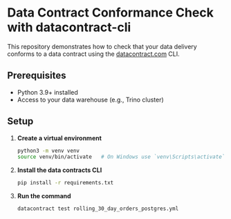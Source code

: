 # Data Contract Conformance Check with datacontract-cli

This repository demonstrates how to check that your data delivery conforms to a data contract using the [datacontract.com](https://datacontract.com) CLI.

## Prerequisites

- Python 3.9+ installed
- Access to your data warehouse (e.g., Trino cluster)

## Setup

1. **Create a virtual environment**  
   ```bash
   python3 -m venv venv
   source venv/bin/activate   # On Windows use `venv\Scripts\activate`
   ```


2. **Install the data contracts CLI**
    ```bash
    pip install -r requirements.txt
    ```

3. **Run the command**
    ```bash
    datacontract test rolling_30_day_orders_postgres.yml
    ```